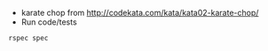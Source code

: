 - karate chop from http://codekata.com/kata/kata02-karate-chop/
- Run code/tests
```
rspec spec
```

